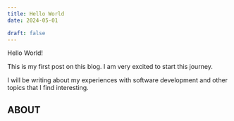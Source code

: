 ```yaml
---
title: Hello World
date: 2024-05-01

draft: false
---
```


Hello World!

This is my first post on this blog. I am very excited to start this journey.

I will be writing about my experiences with software development and other topics that I find interesting.

## ABOUT

